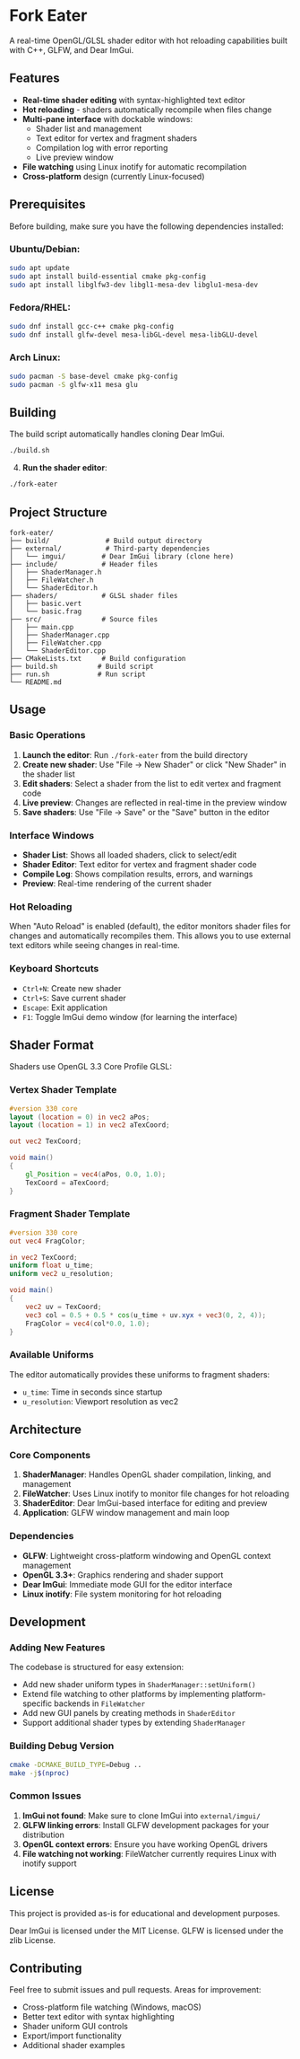# Fork Eater

A real-time OpenGL/GLSL shader editor with hot reloading capabilities built with C++, GLFW, and Dear ImGui.

## Features

- **Real-time shader editing** with syntax-highlighted text editor
- **Hot reloading** - shaders automatically recompile when files change
- **Multi-pane interface** with dockable windows:
  - Shader list and management
  - Text editor for vertex and fragment shaders
  - Compilation log with error reporting
  - Live preview window
- **File watching** using Linux inotify for automatic recompilation
- **Cross-platform** design (currently Linux-focused)

## Prerequisites

Before building, make sure you have the following dependencies installed:

### Ubuntu/Debian:
```bash
sudo apt update
sudo apt install build-essential cmake pkg-config
sudo apt install libglfw3-dev libgl1-mesa-dev libglu1-mesa-dev
```

### Fedora/RHEL:
```bash
sudo dnf install gcc-c++ cmake pkg-config
sudo dnf install glfw-devel mesa-libGL-devel mesa-libGLU-devel
```

### Arch Linux:
```bash
sudo pacman -S base-devel cmake pkg-config
sudo pacman -S glfw-x11 mesa glu
```

## Building

The build script automatically handles cloning Dear ImGui.

```bash
./build.sh
```

4. **Run the shader editor**:
```bash
./fork-eater
```

## Project Structure

```
fork-eater/
├── build/              # Build output directory
├── external/           # Third-party dependencies
│   └── imgui/         # Dear ImGui library (clone here)
├── include/           # Header files
│   ├── ShaderManager.h
│   ├── FileWatcher.h
│   └── ShaderEditor.h
├── shaders/           # GLSL shader files
│   ├── basic.vert
│   └── basic.frag
├── src/               # Source files
│   ├── main.cpp
│   ├── ShaderManager.cpp
│   ├── FileWatcher.cpp
│   └── ShaderEditor.cpp
├── CMakeLists.txt     # Build configuration
├── build.sh          # Build script
├── run.sh            # Run script
└── README.md
```

## Usage

### Basic Operations

1. **Launch the editor**: Run `./fork-eater` from the build directory
2. **Create new shader**: Use "File → New Shader" or click "New Shader" in the shader list
3. **Edit shaders**: Select a shader from the list to edit vertex and fragment code
4. **Live preview**: Changes are reflected in real-time in the preview window
5. **Save shaders**: Use "File → Save" or the "Save" button in the editor

### Interface Windows

- **Shader List**: Shows all loaded shaders, click to select/edit
- **Shader Editor**: Text editor for vertex and fragment shader code
- **Compile Log**: Shows compilation results, errors, and warnings
- **Preview**: Real-time rendering of the current shader

### Hot Reloading

When "Auto Reload" is enabled (default), the editor monitors shader files for changes and automatically recompiles them. This allows you to use external text editors while seeing changes in real-time.

### Keyboard Shortcuts

- `Ctrl+N`: Create new shader
- `Ctrl+S`: Save current shader
- `Escape`: Exit application
- `F1`: Toggle ImGui demo window (for learning the interface)

## Shader Format

Shaders use OpenGL 3.3 Core Profile GLSL:

### Vertex Shader Template
```glsl
#version 330 core
layout (location = 0) in vec2 aPos;
layout (location = 1) in vec2 aTexCoord;

out vec2 TexCoord;

void main()
{
    gl_Position = vec4(aPos, 0.0, 1.0);
    TexCoord = aTexCoord;
}
```

### Fragment Shader Template
```glsl
#version 330 core
out vec4 FragColor;

in vec2 TexCoord;
uniform float u_time;
uniform vec2 u_resolution;

void main()
{
    vec2 uv = TexCoord;
    vec3 col = 0.5 + 0.5 * cos(u_time + uv.xyx + vec3(0, 2, 4));
    FragColor = vec4(col*0.0, 1.0);
}
```

### Available Uniforms

The editor automatically provides these uniforms to fragment shaders:
- `u_time`: Time in seconds since startup
- `u_resolution`: Viewport resolution as vec2

## Architecture

### Core Components

1. **ShaderManager**: Handles OpenGL shader compilation, linking, and management
2. **FileWatcher**: Uses Linux inotify to monitor file changes for hot reloading  
3. **ShaderEditor**: Dear ImGui-based interface for editing and preview
4. **Application**: GLFW window management and main loop

### Dependencies

- **GLFW**: Lightweight cross-platform windowing and OpenGL context management
- **OpenGL 3.3+**: Graphics rendering and shader support
- **Dear ImGui**: Immediate mode GUI for the editor interface
- **Linux inotify**: File system monitoring for hot reloading

## Development

### Adding New Features

The codebase is structured for easy extension:

- Add new shader uniform types in `ShaderManager::setUniform()`
- Extend file watching to other platforms by implementing platform-specific backends in `FileWatcher`
- Add new GUI panels by creating methods in `ShaderEditor`
- Support additional shader types by extending `ShaderManager`

### Building Debug Version

```bash
cmake -DCMAKE_BUILD_TYPE=Debug ..
make -j$(nproc)
```

### Common Issues

1. **ImGui not found**: Make sure to clone ImGui into `external/imgui/`
2. **GLFW linking errors**: Install GLFW development packages for your distribution
3. **OpenGL context errors**: Ensure you have working OpenGL drivers
4. **File watching not working**: FileWatcher currently requires Linux with inotify support

## License

This project is provided as-is for educational and development purposes. 

Dear ImGui is licensed under the MIT License.
GLFW is licensed under the zlib License.

## Contributing

Feel free to submit issues and pull requests. Areas for improvement:
- Cross-platform file watching (Windows, macOS)
- Better text editor with syntax highlighting
- Shader uniform GUI controls
- Export/import functionality
- Additional shader examples